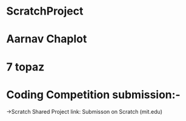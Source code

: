 # ScratchProject

# Aarnav Chaplot
# 7 topaz

# Coding Competition submission:-

->Scratch Shared Project link: Submisson on Scratch (mit.edu)

